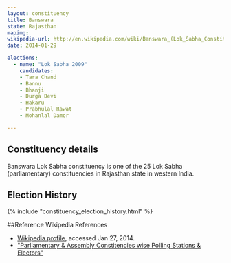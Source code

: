 ```yaml
---
layout: constituency
title: Banswara
state: Rajasthan
mapimg: 
wikipedia-url: http://en.wikipedia.com/wiki/Banswara_(Lok_Sabha_Constituency)
date: 2014-01-29

elections: 
  - name: "Lok Sabha 2009"
    candidates: 
    - Tara Chand 
    - Bannu 
    - Bhanji 
    - Durga Devi 
    - Hakaru 
    - Prabhulal Rawat 
    - Mohanlal Damor 

---
```

## Constituency details
Banswara Lok Sabha constituency is one of the 25 Lok Sabha (parliamentary) constituencies in Rajasthan state in western India.




## Election History
{% include "constituency_election_history.html" %}

##Reference
Wikipedia References
- [Wikipedia profile]({{page.profile.wikipedia}}), accessed Jan 27, 2014.
- ["Parliamentary & Assembly Constitencies wise Polling Stations & Electors"][wiki1]

[wiki1]: http://ceorajasthan.nic.in/PC-ACWISE-ELECTORS.pdf
